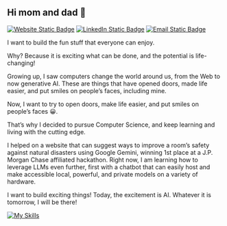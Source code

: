 ## Hi mom and dad 👋
<a href="https://dhrpatel.com"><img alt="Website Static Badge" src="https://img.shields.io/badge/Website-green?style=for-the-badge"></a>
<a href="https://linkedin.com/in/dhruvpatel789"><img alt="LinkedIn Static Badge" src="https://img.shields.io/badge/LinkedIn-blue?style=for-the-badge"></a>
<a href="mailto:dhruvr.patel.business@gmail.com"><img alt="Email Static Badge" src="https://img.shields.io/badge/Gmail-red?style=for-the-badge"></a>

I want to build the fun stuff that everyone can enjoy.

Why? Because it is exciting what can be done, and the potential is life-changing!

Growing up, I saw computers change the world around us, from the Web to now generative AI. These are things that have opened doors, made life easier, and put smiles on people’s faces, including mine.

Now, I want to try to open doors, make life easier, and put smiles on people’s faces 😀.

That’s why I decided to pursue Computer Science, and keep learning and living with the cutting edge.

I helped on a website that can suggest ways to improve a room’s safety against natural disasters using Google Gemini, winning 1st place at a J.P. Morgan Chase affiliated hackathon. Right now, I am learning how to leverage LLMs even further, first with a chatbot that can easily host and make accessible local, powerful, and private models on a variety of hardware.

I want to build exciting things! Today, the excitement is AI. Whatever it is tomorrow, I will be there!

[![My Skills](https://skillicons.dev/icons?i=py,js,ts,html,css,go,cs,java,c,cpp,bash,git,github,fastapi,react,mysql,sqlite,pytorch,linux,docker,azure,dotnet,maven,postman,neovim,emacs,obsidian,stackoverflow,apple,redhat,windows)](https://skillicons.dev)
<!--
**dhruvp987/dhruvp987** is a ✨ _special_ ✨ repository because its `README.md` (this file) appears on your GitHub profile.

Here are some ideas to get you started:

- 🔭 I’m currently working on ...
- 🌱 I’m currently learning ...
- 👯 I’m looking to collaborate on ...
- 🤔 I’m looking for help with ...
- 💬 Ask me about ...
- 📫 How to reach me: ...
- 😄 Pronouns: ...
- ⚡ Fun fact: ...
-->
